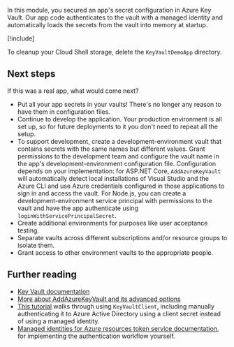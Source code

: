 In this module, you secured an app's secret configuration in Azure Key Vault. Our app code authenticates to the vault with a managed identity and automatically loads the secrets from the vault into memory at startup.

[!include[](../../../includes/azure-sandbox-cleanup.md)]

To cleanup your Cloud Shell storage, delete the `KeyVaultDemoApp` directory.

## Next steps

If this was a real app, what would come next?

- Put all your app secrets in your vaults! There's no longer any reason to have them in configuration files.
- Continue to develop the application. Your production environment is all set up, so for future deployments to it you don't need to repeat all the setup.
- To support development, create a development-environment vault that contains secrets with the same names but different values. Grant permissions to the development team and configure the vault name in the app's development-environment configuration file. Configuration depends on your implementation: for ASP.NET Core, `AddAzureKeyVault` will automatically detect local installations of Visual Studio and the Azure CLI and use Azure credentials configured in those applications to sign in and access the vault. For Node.js, you can create a development-environment service principal with permissions to the vault and have the app authenticate using `loginWithServicePrincipalSecret`.
- Create additional environments for purposes like user acceptance testing.
- Separate vaults across different subscriptions and/or resource groups to isolate them.
- Grant access to other environment vaults to the appropriate people.

## Further reading

- [Key Vault documentation](https://docs.microsoft.com/azure/key-vault/)
- [More about AddAzureKeyVault and its advanced options](https://docs.microsoft.com/aspnet/core/security/key-vault-configuration?view=aspnetcore-2.1&tabs=aspnetcore2x)
- [This tutorial](https://docs.microsoft.com/azure/key-vault/key-vault-use-from-web-application) walks through using `KeyVaultClient`, including manually authenticating it to Azure Active Directory using a client secret instead of using a managed identity.
- [Managed identities for Azure resources token service documentation](https://docs.microsoft.com/azure/app-service/app-service-managed-service-identity#using-the-rest-protocol), for implementing the authentication workflow yourself.